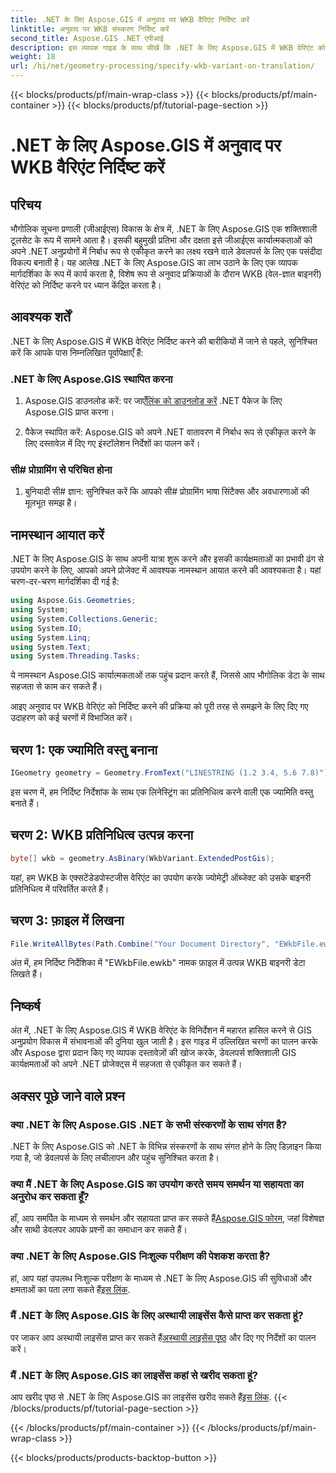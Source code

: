 ```yaml
---
title: .NET के लिए Aspose.GIS में अनुवाद पर WKB वैरिएंट निर्दिष्ट करें
linktitle: अनुवाद पर WKB संस्करण निर्दिष्ट करें
second_title: Aspose.GIS .NET एपीआई
description: इस व्यापक गाइड के साथ सीखें कि .NET के लिए Aspose.GIS में WKB वेरिएंट को आसानी से कैसे निर्दिष्ट किया जाए। अपने जीआईएस विकास कौशल को बढ़ावा दें।
weight: 18
url: /hi/net/geometry-processing/specify-wkb-variant-on-translation/
---
```


{{< blocks/products/pf/main-wrap-class >}}
{{< blocks/products/pf/main-container >}}
{{< blocks/products/pf/tutorial-page-section >}}

# .NET के लिए Aspose.GIS में अनुवाद पर WKB वैरिएंट निर्दिष्ट करें

## परिचय
भौगोलिक सूचना प्रणाली (जीआईएस) विकास के क्षेत्र में, .NET के लिए Aspose.GIS एक शक्तिशाली टूलसेट के रूप में सामने आता है। इसकी बहुमुखी प्रतिभा और दक्षता इसे जीआईएस कार्यात्मकताओं को अपने .NET अनुप्रयोगों में निर्बाध रूप से एकीकृत करने का लक्ष्य रखने वाले डेवलपर्स के लिए एक पसंदीदा विकल्प बनाती है। यह आलेख .NET के लिए Aspose.GIS का लाभ उठाने के लिए एक व्यापक मार्गदर्शिका के रूप में कार्य करता है, विशेष रूप से अनुवाद प्रक्रियाओं के दौरान WKB (वेल-ज्ञात बाइनरी) वेरिएंट को निर्दिष्ट करने पर ध्यान केंद्रित करता है।
## आवश्यक शर्तें
.NET के लिए Aspose.GIS में WKB वेरिएंट निर्दिष्ट करने की बारीकियों में जाने से पहले, सुनिश्चित करें कि आपके पास निम्नलिखित पूर्वापेक्षाएँ हैं:
### .NET के लिए Aspose.GIS स्थापित करना
1. Aspose.GIS डाउनलोड करें: पर जाएँ[लिंक को डाउनलोड करें](https://releases.aspose.com/gis/net/) .NET पैकेज के लिए Aspose.GIS प्राप्त करना।
   
2. पैकेज स्थापित करें: Aspose.GIS को अपने .NET वातावरण में निर्बाध रूप से एकीकृत करने के लिए दस्तावेज़ में दिए गए इंस्टॉलेशन निर्देशों का पालन करें।
### सी# प्रोग्रामिंग से परिचित होना
1. बुनियादी सी# ज्ञान: सुनिश्चित करें कि आपको सी# प्रोग्रामिंग भाषा सिंटैक्स और अवधारणाओं की मूलभूत समझ है।

## नामस्थान आयात करें
.NET के लिए Aspose.GIS के साथ अपनी यात्रा शुरू करने और इसकी कार्यक्षमताओं का प्रभावी ढंग से उपयोग करने के लिए, आपको अपने प्रोजेक्ट में आवश्यक नामस्थान आयात करने की आवश्यकता है। यहां चरण-दर-चरण मार्गदर्शिका दी गई है:

```csharp
using Aspose.Gis.Geometries;
using System;
using System.Collections.Generic;
using System.IO;
using System.Linq;
using System.Text;
using System.Threading.Tasks;
```
ये नामस्थान Aspose.GIS कार्यात्मकताओं तक पहुंच प्रदान करते हैं, जिससे आप भौगोलिक डेटा के साथ सहजता से काम कर सकते हैं।

आइए अनुवाद पर WKB वेरिएंट को निर्दिष्ट करने की प्रक्रिया को पूरी तरह से समझने के लिए दिए गए उदाहरण को कई चरणों में विभाजित करें।
## चरण 1: एक ज्यामिति वस्तु बनाना
```csharp
IGeometry geometry = Geometry.FromText("LINESTRING (1.2 3.4, 5.6 7.8)");
```
इस चरण में, हम निर्दिष्ट निर्देशांक के साथ एक लिनेस्ट्रिंग का प्रतिनिधित्व करने वाली एक ज्यामिति वस्तु बनाते हैं।
## चरण 2: WKB प्रतिनिधित्व उत्पन्न करना
```csharp
byte[] wkb = geometry.AsBinary(WkbVariant.ExtendedPostGis);
```
यहां, हम WKB के एक्सटेंडेडपोस्टजीस वेरिएंट का उपयोग करके ज्योमेट्री ऑब्जेक्ट को उसके बाइनरी प्रतिनिधित्व में परिवर्तित करते हैं।
## चरण 3: फ़ाइल में लिखना
```csharp
File.WriteAllBytes(Path.Combine("Your Document Directory", "EWkbFile.ewkb"), wkb);
```
अंत में, हम निर्दिष्ट निर्देशिका में "EWkbFile.ewkb" नामक फ़ाइल में उत्पन्न WKB बाइनरी डेटा लिखते हैं।

## निष्कर्ष
अंत में, .NET के लिए Aspose.GIS में WKB वेरिएंट के विनिर्देशन में महारत हासिल करने से GIS अनुप्रयोग विकास में संभावनाओं की दुनिया खुल जाती है। इस गाइड में उल्लिखित चरणों का पालन करके और Aspose द्वारा प्रदान किए गए व्यापक दस्तावेज़ों की खोज करके, डेवलपर्स शक्तिशाली GIS कार्यक्षमताओं को अपने .NET प्रोजेक्ट्स में सहजता से एकीकृत कर सकते हैं।
## अक्सर पूछे जाने वाले प्रश्न
### क्या .NET के लिए Aspose.GIS .NET के सभी संस्करणों के साथ संगत है?
.NET के लिए Aspose.GIS को .NET के विभिन्न संस्करणों के साथ संगत होने के लिए डिज़ाइन किया गया है, जो डेवलपर्स के लिए लचीलापन और पहुंच सुनिश्चित करता है।
### क्या मैं .NET के लिए Aspose.GIS का उपयोग करते समय समर्थन या सहायता का अनुरोध कर सकता हूँ?
 हाँ, आप समर्पित के माध्यम से समर्थन और सहायता प्राप्त कर सकते हैं[Aspose.GIS फोरम](https://forum.aspose.com/c/gis/33), जहां विशेषज्ञ और साथी डेवलपर आपके प्रश्नों का समाधान कर सकते हैं।
### क्या .NET के लिए Aspose.GIS निःशुल्क परीक्षण की पेशकश करता है?
 हां, आप यहां उपलब्ध निःशुल्क परीक्षण के माध्यम से .NET के लिए Aspose.GIS की सुविधाओं और क्षमताओं का पता लगा सकते हैं[इस लिंक](https://releases.aspose.com/).
### मैं .NET के लिए Aspose.GIS के लिए अस्थायी लाइसेंस कैसे प्राप्त कर सकता हूं?
 पर जाकर आप अस्थायी लाइसेंस प्राप्त कर सकते हैं[अस्थायी लाइसेंस पृष्ठ](https://purchase.aspose.com/temporary-license/) और दिए गए निर्देशों का पालन करें।
### मैं .NET के लिए Aspose.GIS का लाइसेंस कहां से खरीद सकता हूं?
 आप खरीद पृष्ठ से .NET के लिए Aspose.GIS का लाइसेंस खरीद सकते हैं[इस लिंक](https://purchase.aspose.com/buy).
{{< /blocks/products/pf/tutorial-page-section >}}

{{< /blocks/products/pf/main-container >}}
{{< /blocks/products/pf/main-wrap-class >}}

{{< blocks/products/products-backtop-button >}}
